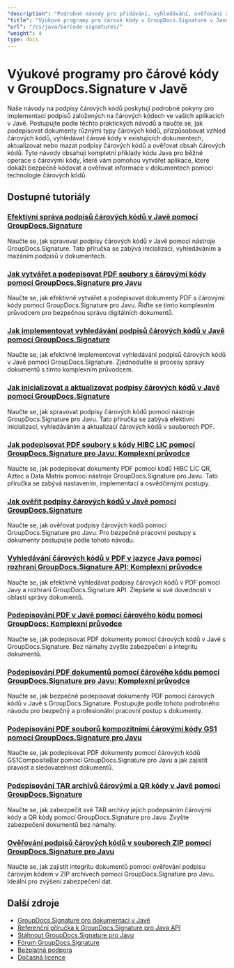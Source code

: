 ```yaml
---
"description": "Podrobné návody pro přidávání, vyhledávání, ověřování a správu podpisů čárových kódů v dokumentech pomocí GroupDocs.Signature pro Javu."
"title": "Výukové programy pro čárové kódy v GroupDocs.Signature v Javě"
"url": "/cs/java/barcode-signatures/"
"weight": 4
type: docs
---
```

# Výukové programy pro čárové kódy v GroupDocs.Signature v Javě

Naše návody na podpisy čárových kódů poskytují podrobné pokyny pro implementaci podpisů založených na čárových kódech ve vašich aplikacích v Javě. Postupujte podle těchto praktických návodů a naučte se, jak podepisovat dokumenty různými typy čárových kódů, přizpůsobovat vzhled čárových kódů, vyhledávat čárové kódy v existujících dokumentech, aktualizovat nebo mazat podpisy čárových kódů a ověřovat obsah čárových kódů. Tyto návody obsahují kompletní příklady kódu Java pro běžné operace s čárovými kódy, které vám pomohou vytvářet aplikace, které dokáží bezpečně kódovat a ověřovat informace v dokumentech pomocí technologie čárových kódů.

## Dostupné tutoriály

### [Efektivní správa podpisů čárových kódů v Javě pomocí GroupDocs.Signature](./java-barcode-signature-management-groupdocs-signature/)
Naučte se, jak spravovat podpisy čárových kódů v Javě pomocí nástroje GroupDocs.Signature. Tato příručka se zabývá inicializací, vyhledáváním a mazáním podpisů v dokumentech.

### [Jak vytvářet a podepisovat PDF soubory s čárovými kódy pomocí GroupDocs.Signature pro Javu](./create-sign-pdfs-groupdocs-barcode-java/)
Naučte se, jak efektivně vytvářet a podepisovat dokumenty PDF s čárovými kódy pomocí GroupDocs.Signature pro Javu. Řiďte se tímto komplexním průvodcem pro bezpečnou správu digitálních dokumentů.

### [Jak implementovat vyhledávání podpisů čárových kódů v Javě pomocí GroupDocs.Signature](./implement-barcode-signature-search-groupdocs-signature-java/)
Naučte se, jak efektivně implementovat vyhledávání podpisů čárových kódů v Javě pomocí GroupDocs.Signature. Zjednodušte si procesy správy dokumentů s tímto komplexním průvodcem.

### [Jak inicializovat a aktualizovat podpisy čárových kódů v Javě pomocí GroupDocs.Signature](./java-groupdocs-signature-barcode-initialize-update/)
Naučte se, jak spravovat podpisy čárových kódů pomocí nástroje GroupDocs.Signature pro Javu. Tato příručka se zabývá efektivní inicializací, vyhledáváním a aktualizací čárových kódů v souborech PDF.

### [Jak podepisovat PDF soubory s kódy HIBC LIC pomocí GroupDocs.Signature pro Javu: Komplexní průvodce](./sign-pdfs-hibc-lic-codes-groupdocs-java/)
Naučte se, jak podepisovat dokumenty PDF pomocí kódů HIBC LIC QR, Aztec a Data Matrix pomocí nástroje GroupDocs.Signature pro Javu. Tato příručka se zabývá nastavením, implementací a osvědčenými postupy.

### [Jak ověřit podpisy čárových kódů v Javě pomocí GroupDocs.Signature](./verify-barcode-signatures-groupdocs-signature-java/)
Naučte se, jak ověřovat podpisy čárových kódů pomocí GroupDocs.Signature pro Javu. Pro bezpečné pracovní postupy s dokumenty postupujte podle tohoto návodu.

### [Vyhledávání čárových kódů v PDF v jazyce Java pomocí rozhraní GroupDocs.Signature API: Komplexní průvodce](./java-pdf-barcode-search-groupdocs-signature-api/)
Naučte se, jak efektivně vyhledávat podpisy čárových kódů v PDF pomocí Javy a rozhraní GroupDocs.Signature API. Zlepšete si své dovednosti v oblasti správy dokumentů.

### [Podepisování PDF v Javě pomocí čárového kódu pomocí GroupDocs: Komplexní průvodce](./java-pdf-signing-barcode-groupdocs/)
Naučte se, jak podepisovat PDF dokumenty pomocí čárových kódů v Javě s GroupDocs.Signature. Bez námahy zvyšte zabezpečení a integritu dokumentů.

### [Podepisování PDF dokumentů pomocí čárového kódu pomocí GroupDocs.Signature pro Javu: Komplexní průvodce](./sign-pdf-barcode-groupdocs-signature-java/)
Naučte se, jak bezpečně podepisovat dokumenty PDF pomocí čárových kódů v Javě s GroupDocs.Signature. Postupujte podle tohoto podrobného návodu pro bezpečný a profesionální pracovní postup s dokumenty.

### [Podepisování PDF souborů kompozitními čárovými kódy GS1 pomocí GroupDocs.Signature pro Javu](./sign-pdf-gs1compositebar-barcode-groupdocs-signature-java/)
Naučte se, jak podepisovat PDF dokumenty pomocí čárových kódů GS1CompositeBar pomocí GroupDocs.Signature pro Javu a jak zajistit pravost a sledovatelnost dokumentů.

### [Podepisování TAR archivů čárovými a QR kódy v Javě pomocí GroupDocs.Signature](./sign-tar-archives-barcode-qr-code-java/)
Naučte se, jak zabezpečit své TAR archivy jejich podepsáním čárovými kódy a QR kódy pomocí GroupDocs.Signature pro Javu. Zvyšte zabezpečení dokumentů bez námahy.

### [Ověřování podpisů čárových kódů v souborech ZIP pomocí GroupDocs.Signature pro Javu](./verify-barcode-signatures-zip-groupdocs-signature-java/)
Naučte se, jak zajistit integritu dokumentů pomocí ověřování podpisu čárovým kódem v ZIP archivech pomocí GroupDocs.Signature pro Javu. Ideální pro zvýšení zabezpečení dat.

## Další zdroje

- [GroupDocs.Signature pro dokumentaci v Javě](https://docs.groupdocs.com/signature/java/)
- [Referenční příručka k GroupDocs.Signature pro Java API](https://reference.groupdocs.com/signature/java/)
- [Stáhnout GroupDocs.Signature pro Javu](https://releases.groupdocs.com/signature/java/)
- [Fórum GroupDocs.Signature](https://forum.groupdocs.com/c/signature)
- [Bezplatná podpora](https://forum.groupdocs.com/)
- [Dočasná licence](https://purchase.groupdocs.com/temporary-license/)